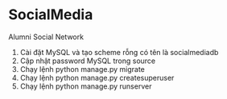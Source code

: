 # SocialMedia
Alumni Social Network

1. Cài đặt MySQL và tạo scheme rỗng có tên là socialmediadb
2. Cập nhật password MySQL trong source
3. Chạy lệnh python manage.py migrate
4. Chạy lệnh python manage.py createsuperuser
5. Chạy lệnh python manage.py runserver
